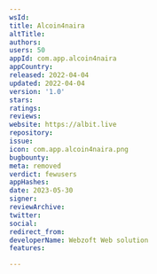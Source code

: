 ```yaml
---
wsId: 
title: Alcoin4naira
altTitle: 
authors: 
users: 50
appId: com.app.alcoin4naira
appCountry: 
released: 2022-04-04
updated: 2022-04-04
version: '1.0'
stars: 
ratings: 
reviews: 
website: https://albit.live
repository: 
issue: 
icon: com.app.alcoin4naira.png
bugbounty: 
meta: removed
verdict: fewusers
appHashes: 
date: 2023-05-30
signer: 
reviewArchive: 
twitter: 
social: 
redirect_from: 
developerName: Webzoft Web solution
features: 

---
```


